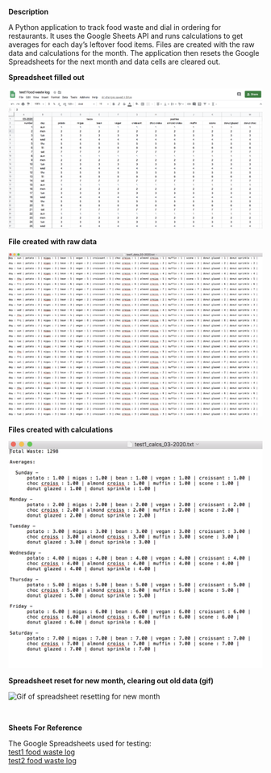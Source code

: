 <p><b>Description</b></p>
  <p>A Python application to track food waste and dial in ordering for restaurants. It uses the Google
  Sheets API and runs calculations to get averages for each day’s leftover food items. Files are
  created with the raw data and calculations for the month. The application then resets the Google
  Spreadsheets for the next month and data cells are cleared out.</p>

<p><b>Spreadsheet filled out</b></p>

![Image of spreadsheet filled out with data](sheet.png)

<p><b>File created with raw data</b></p>

![Image of text file with raw data from spreadsheet](raw-data.png)

<p><b>Files created with calculations</b></p>

![Image of text file with calculations from spreadsheet](calcs.png)

<p><b>Spreadsheet reset for new month, clearing out old data (gif)</b></p>

![Gif of spreadsheet resetting for new month](reset.gif)


<br>
<p><b>Sheets For Reference</b></p>
  <p>The Google Spreadsheets used for testing:<br>
  <a href="https://docs.google.com/spreadsheets/d/1oBXPYKTmSMF_yq6YRhqE5N80OLWGAXwCFT0RRcJNk28/edit#gid=0">
  test1 food waste log</a><br>
  <a href="https://docs.google.com/spreadsheets/d/1M9qNOIab-WGT0FcifnXJDd6FCSdSnzgWndhGxytsfAc/edit#gid=0">
  test2 food waste log</a></p>
